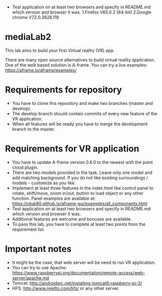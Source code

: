 - Test application on at least two browsers and specify in README.md which version and browser it was. 
1.Firefox V65.0.2 (64-bit)
2.Google chrome V72.0.3626.119


# mediaLab2

This lab aims to build your first Virtual reality (VR) app.

There are many open source alternatives to build virtual reality application. One of the web based solution is A-frame. You can try a live examples: https://aframe.io/aframe/examples/

# Requirements for repository
  - You have to clone this repository and make two branches (master and develop).
  - The develop branch should contain commits of every new feature of the VR application.
  - When all features will be ready you have to merge the development branch to the master.

# Requirements for VR application
  - You have to update A-frame version 0.6.0 to the newest with the point cloud plugin.
  - There are two models provided in the task. Leave only one model and add matching background. If you do not like existing surroundings / models - customize as you like.
  - Implement at least three features in the index.html like control panel to rotate, shift/move, zoom in/out, button to load object or any other function. Panel examples are available at: https://rdub80.github.io/aframe-gui/examples/all_components.html
  - Test application on at least two browsers and specify in README.md which version and browser it was.
  - Additional features are welcome and bonuses are available.
  - To pass this lab, you have to complete at least two points from the requirement list.  
  
# Important notes
  - It might be the case, that web server will be need to run VR application. 
  - You can try to use Apache: https://www.raspberrypi.org/documentation/remote-access/web-server/apache.md 
  - Tomcat: http://androidsrc.net/installing-tomcat8-raspberry-pi-3/ 
  - HFS: http://www.rejetto.com/hfs/ or any other server.